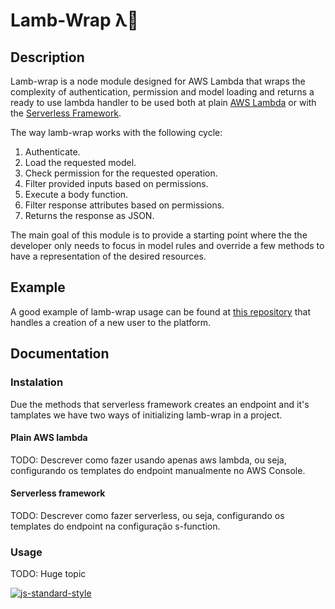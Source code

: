 # Lamb-Wrap λ🌯

## Description
Lamb-wrap is a node module designed for AWS Lambda that wraps the complexity of authentication, permission and model loading and returns a ready to use lambda handler to
be used both at plain [AWS Lambda](https://aws.amazon.com/lambda/details/) or with the [Serverless Framework](http://serverless.com/).

The way lamb-wrap works with the following cycle:

1. Authenticate.
2. Load the requested model.
3. Check permission for the requested operation.
4. Filter provided inputs based on permissions.
5. Execute a body function.
6. Filter response attributes based on permissions.
7. Returns the response as JSON.

The main goal of this module is to provide a starting point where the the developer only needs
to focus in model rules and override a few methods to have a representation of the desired resources.

## Example
A good example of lamb-wrap usage can be found at [this repository](https://github.com/conceptho/lamb-wrap-mongoose-example) that handles a creation of a new user
to the platform.
## Documentation
### Instalation
Due the methods that serverless framework creates an endpoint and it's tamplates we have two ways of initializing lamb-wrap in a project.
#### Plain AWS lambda
TODO: Descrever como fazer usando apenas aws lambda, ou seja, configurando os templates do endpoint manualmente no AWS Console.
#### Serverless framework 
TODO: Descrever como fazer serverless, ou seja, configurando os templates do endpoint na configuração s-function.

### Usage
TODO: Huge topic

[![js-standard-style](https://cdn.rawgit.com/feross/standard/master/badge.svg)](https://github.com/feross/standard)
